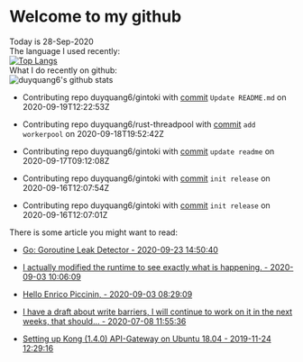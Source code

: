 # Welcome to my github 
Today is 28-Sep-2020\
The language I used recently:\
[![Top Langs](https://github-readme-stats.vercel.app/api/top-langs/?username=duyquang6&layout=compact&hide=html&theme=dark)](https://github.com/anuraghazra/github-readme-stats)\
What I do recently on github:\
![duyquang6's github stats](https://github-readme-stats.vercel.app/api?username=duyquang6&layout=compact&theme=dark&hide=stars,prs,contribs,issues)

 - Contributing repo duyquang6/gintoki with [commit](https://github.com/duyquang6/gintoki/commit/a3f3a162db1199ae92d2c34eebecbdae6c32ad2b) `Update README.md` on  2020-09-19T12:22:53Z

 - Contributing repo duyquang6/rust-threadpool with [commit](https://github.com/duyquang6/rust-threadpool/commit/23295a40014883d7b7f52813e4d83d1a6672880d) `add workerpool` on  2020-09-18T19:52:42Z

 - Contributing repo duyquang6/gintoki with [commit](https://github.com/duyquang6/gintoki/commit/83d3b00638a0de51fa026ce9f54f925bd85473d6) `update readme` on  2020-09-17T09:12:08Z

 - Contributing repo duyquang6/gintoki with [commit](https://github.com/duyquang6/gintoki/commit/f4f069351498431b692b614a4251ea149c5be5ee) `init release` on  2020-09-16T12:07:54Z

 - Contributing repo duyquang6/gintoki with [commit](https://github.com/duyquang6/gintoki/commit/d9a073fca6d25b039ab3280b0326b469912686ff) `init release` on  2020-09-16T12:07:01Z

There is some article you might want to read:

 - [Go: Goroutine Leak Detector - 2020-09-23 14:50:40](https://medium.com/a-journey-with-go/go-goroutine-leak-detector-61a949beb88?source=rss-f26b90a8ca4b------2)

 - [I actually modified the runtime to see exactly what is happening. - 2020-09-03 10:06:09](https://medium.com/@blanchon.vincent/i-actually-modified-the-runtime-to-see-exactly-what-is-happening-a0f320f274c9?source=rss-f26b90a8ca4b------2)

 - [Hello Enrico Piccinin, - 2020-09-03 08:29:09](https://medium.com/@blanchon.vincent/hello-enrico-piccinin-df2df370745?source=rss-f26b90a8ca4b------2)

 - [I have a draft about write barriers, I will continue to work on it in the next weeks, that should… - 2020-07-08 11:55:36](https://medium.com/@blanchon.vincent/i-have-a-draft-about-write-barriers-i-will-continue-to-work-on-it-in-the-next-weeks-that-should-78e6030f4426?source=rss-f26b90a8ca4b------2)

 - [Setting up Kong (1.4.0) API-Gateway on Ubuntu 18.04 - 2019-11-24 12:29:16](https://medium.com/@sudarakayasindu/setting-up-kong-1-4-0-api-gateway-on-ubuntu-18-04-a44d65166123?source=rss-1a65837801e2------2)

